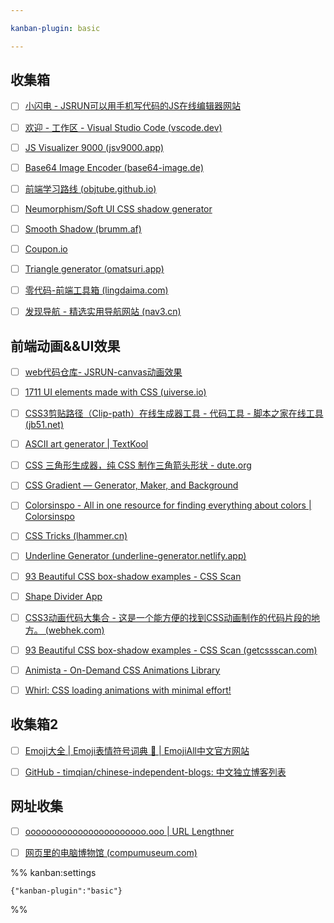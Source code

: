 ```yaml
---

kanban-plugin: basic

---
```


## 收集箱

- [ ] [小闪电 - JSRUN可以用手机写代码的JS在线编辑器网站](https://jsrun.net/)
- [ ] [欢迎 - 工作区 - Visual Studio Code (vscode.dev)](https://vscode.dev/)
- [ ] [JS Visualizer 9000 (jsv9000.app)](https://www.jsv9000.app/)
- [ ] [Base64 Image Encoder (base64-image.de)](https://www.base64-image.de/)
- [ ] [前端学习路线 (objtube.github.io)](https://objtube.github.io/front-end-roadmap/#/)
- [ ] [Neumorphism/Soft UI CSS shadow generator](https://neumorphism.io/#e0e0e0)
- [ ] [Smooth Shadow (brumm.af)](https://shadows.brumm.af/)
- [ ] [Coupon.io](https://coupon.codelabo.cn/)
- [ ] [Triangle generator (omatsuri.app)](https://omatsuri.app/triangle-generator)
- [ ] [零代码-前端工具箱 (lingdaima.com)](https://www.lingdaima.com/)
- [ ] [发现导航 - 精选实用导航网站 (nav3.cn)](https://www.nav3.cn/#/light)


## 前端动画&&UI效果

- [ ] [web代码仓库- JSRUN-canvas动画效果](https://jsrun.net/square/search?s=canvas)
- [ ] [1711 UI elements made with CSS (uiverse.io)](https://uiverse.io/all)
- [ ] [CSS3剪贴路径（Clip-path）在线生成器工具 - 代码工具 - 脚本之家在线工具 (jb51.net)](http://tools.jb51.net/code/css3path)
- [ ] [ASCII art generator | TextKool](https://textkool.com/en/ascii-art-generator?hl=default&vl=default&font=Red%20Phoenix&text=Your%20text%20here%20)
- [ ] [CSS 三角形生成器，纯 CSS 制作三角箭头形状 - dute.org](https://www.dute.org/css-arrow)
- [ ] [CSS Gradient — Generator, Maker, and Background](https://cssgradient.io/)
- [ ] [Colorsinspo - All in one resource for finding everything about colors | Colorsinspo](https://colorsinspo.com/)
- [ ] [CSS Tricks (lhammer.cn)](https://lhammer.cn/You-need-to-know-css/#/)
- [ ] [Underline Generator (underline-generator.netlify.app)](https://underline-generator.netlify.app/)
- [ ] [93 Beautiful CSS box-shadow examples - CSS Scan](https://getcssscan.com/css-box-shadow-examples)
- [ ] [Shape Divider App](https://www.shapedivider.app/)
- [ ] [CSS3动画代码大集合 - 这是一个能方便的找到CSS动画制作的代码片段的地方。 (webhek.com)](https://www.webhek.com/post/css3-animation-sniplet-collection/#/)
- [ ] [93 Beautiful CSS box-shadow examples - CSS Scan (getcssscan.com)](https://getcssscan.com/css-box-shadow-examples?ref=producthunt)
- [ ] [Animista - On-Demand CSS Animations Library](https://animista.net/play)
- [ ] [Whirl: CSS loading animations with minimal effort!](https://whirl.netlify.app/)


## 收集箱2

- [ ] [Emoji大全 | Emoji表情符号词典 📓 | EmojiAll中文官方网站](https://www.emojiall.com/zh-hans)
- [ ] [GitHub - timqian/chinese-independent-blogs: 中文独立博客列表](https://github.com/timqian/chinese-independent-blogs)


## 网址收集

- [ ] [ooooooooooooooooooooooo.ooo | URL Lengthner](https://ooooooooooooooooooooooo.ooo/)
- [ ] [网页里的电脑博物馆 (compumuseum.com)](http://www.compumuseum.com/)




%% kanban:settings
```
{"kanban-plugin":"basic"}
```
%%
